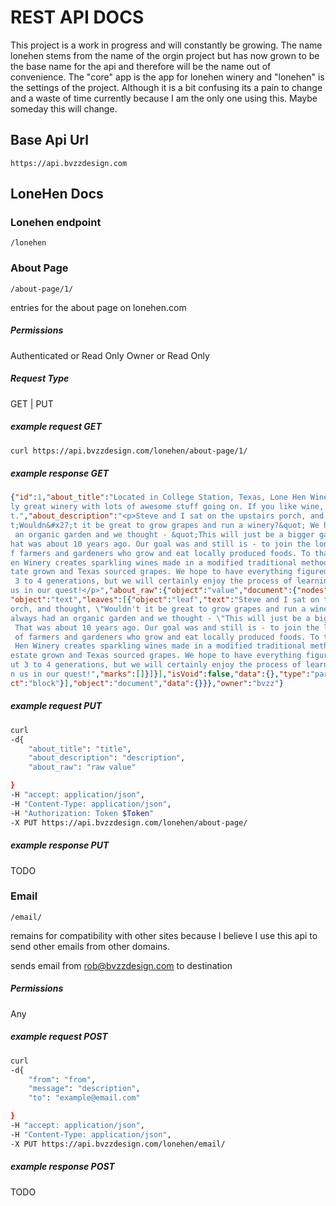 # REST API DOCS

This project is a work in progress and will constantly be growing. The name lonehen stems from the name of the orgin project but has now grown to be the base name for the api and therefore will be the name out of convenience. The "core" app is the app for lonehen winery and "lonehen" is the settings of the project. Although it is a bit confusing its a pain to change and a waste of time currently because I am the only one using this.  Maybe someday this will change. 
## Base Api Url
```
https://api.bvzzdesign.com
```
## LoneHen Docs
### Lonehen endpoint
```
/lonehen
```

### About Page
```
/about-page/1/
```

entries for the about page on lonehen.com

##### Permissions
Authenticated or Read Only 
Owner or Read Only
##### Request Type   
GET | PUT 

##### example request GET

```BASH
curl https://api.bvzzdesign.com/lonehen/about-page/1/
```

##### example response GET
```json
{"id":1,"about_title":"Located in College Station, Texas, Lone Hen Winery is a real
ly great winery with lots of awesome stuff going on. If you like wine, check this ou
t.","about_description":"<p>Steve and I sat on the upstairs porch, and thought, &quo
t;Wouldn&#x27;t it be great to grow grapes and run a winery?&quot; We had always had
 an organic garden and we thought - &quot;This will just be a bigger garden&quot;. T
hat was about 10 years ago. Our goal was and still is - to join the long tradition o
f farmers and gardeners who grow and eat locally produced foods. To that end, Lone H
en Winery creates sparkling wines made in a modified traditional method utilizing es
tate grown and Texas sourced grapes. We hope to have everything figured out in about
 3 to 4 generations, but we will certainly enjoy the process of learning! Come join 
us in our quest!</p>","about_raw":{"object":"value","document":{"nodes":[{"nodes":[{
"object":"text","leaves":[{"object":"leaf","text":"Steve and I sat on the upstairs p
orch, and thought, \"Wouldn't it be great to grow grapes and run a winery?\" We had 
always had an organic garden and we thought - \"This will just be a bigger garden\".
 That was about 10 years ago. Our goal was and still is - to join the long tradition
 of farmers and gardeners who grow and eat locally produced foods. To that end, Lone
 Hen Winery creates sparkling wines made in a modified traditional method utilizing 
estate grown and Texas sourced grapes. We hope to have everything figured out in abo
ut 3 to 4 generations, but we will certainly enjoy the process of learning! Come joi
n us in our quest!","marks":[]}]}],"isVoid":false,"data":{},"type":"paragraph","obje
ct":"block"}],"object":"document","data":{}}},"owner":"bvzz"}
```


##### example request PUT

```BASH
curl 
-d{
    "about_title": "title",
    "about_description": "description",
    "about_raw": "raw value"

}
-H "accept: application/json",
-H "Content-Type: application/json",
-H "Authorization: Token $Token"
-X PUT https://api.bvzzdesign.com/lonehen/about-page/ 
```

##### example response PUT
TODO


### Email
```
/email/
```
remains for compatibility with other sites because I believe I use this api to send other emails from other domains.

sends email from rob@bvzzdesign.com to destination

##### Permissions
Any

##### example request POST
```bash
curl 
-d{
    "from": "from",
    "message": "description",
    "to": "example@email.com"

}
-H "accept: application/json",
-H "Content-Type: application/json",
-X PUT https://api.bvzzdesign.com/lonehen/email/
```
##### example response POST
TODO

